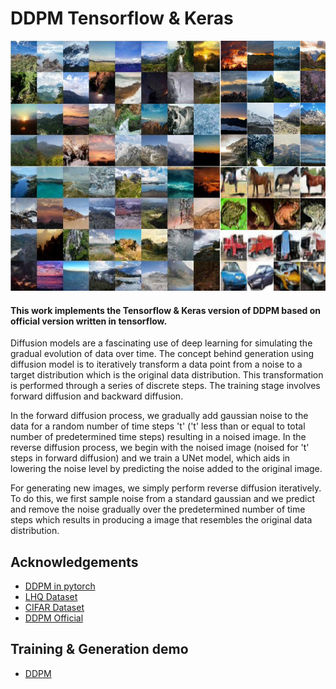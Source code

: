 # DDPM Tensorflow & Keras


<p float="left">
  <img src="results/resultmain.png" width="600" height="400"> 
</p>


#### This work implements the Tensorflow & Keras version of DDPM based on official version written in tensorflow.

Diffusion models are a fascinating use of deep learning for simulating the gradual evolution of data over time. The concept behind generation using diffusion model is to iteratively transform a data point from a noise to a target distribution which is the original data distribution. This transformation is performed through a series of discrete steps. The training stage involves forward diffusion and backward diffusion.

In the forward diffusion process, we gradually add gaussian noise to the data for a random number of time steps 't' ('t' less than or equal to total number of predetermined time steps) resulting in a noised image. In the reverse diffusion process, we begin with the noised image (noised for 't' steps in forward diffusion) and we train a UNet model, which aids in lowering the noise level by predicting the noise added to the original image.

For generating new images, we simply perform reverse diffusion iteratively. To do this, we first sample noise from a standard gaussian and we predict and remove the noise gradually over the predetermined number of time steps which results in producing a image that resembles the original data distribution.


## Acknowledgements

 - [DDPM in pytorch](https://github.com/dome272/Diffusion-Models-pytorch)
 - [LHQ Dataset](https://universome.github.io/alis)
  - [CIFAR Dataset](https://www.tensorflow.org/api_docs/python/tf/keras/datasets/cifar10/load_data)
 - [DDPM Official](https://github.com/hojonathanho/diffusion)



## Training & Generation demo

- [DDPM](https://www.kaggle.com/code/nithishm2410/diffusion-usage-v2)









